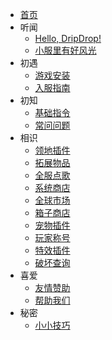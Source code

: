 * [首页](README.md)
* 听闻
    * [Hello, DripDrop!](about.md)
    * [小服里有好风光](promote.md)
* 初遇
    * [游戏安装](installgame.md)
    * [入服指南](joinproblem.md)
* 初知
    * [基础指令](command.md)
    * [常问问题](question.md)
* 相识
    * [领地插件](residence.md)
    * [拓展物品](itemsadder.md)
    * [全服点歌](allmusic.md)
    * [系统商店](systemshop.md)
    * [全球市场](globalmarket.md)
    * [箱子商店](quickshop.md)
    * [宠物插件](companions.md)
    * [玩家称号](tags.md)
    * [特效插件](procosmetics.md)
    * [破坏查询](coreprotect.md)
* 喜爱
    * [友情赞助](donate.md)
    * [帮助我们](helpus.md)
* 秘密
    * [小小技巧](tips.md)